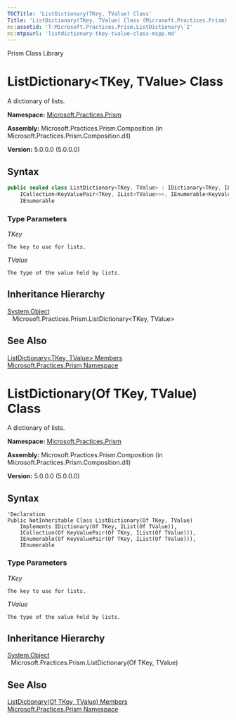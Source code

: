 ```yaml
---
TOCTitle: 'ListDictionary(TKey, TValue) Class'
Title: 'ListDictionary(TKey, TValue) Class (Microsoft.Practices.Prism)'
ms:assetid: 'T:Microsoft.Practices.Prism.ListDictionary\`2'
ms:mtpsurl: 'listdictionary-tkey-tvalue-class-mspp.md'
---
```


Prism Class Library

# ListDictionary<TKey, TValue> Class

A dictionary of lists.

**Namespace:** [Microsoft.Practices.Prism](mspp-namespace.md)

**Assembly:** Microsoft.Practices.Prism.Composition (in Microsoft.Practices.Prism.Composition.dll)

**Version:** 5.0.0.0 (5.0.0.0)

## Syntax

```C#
public sealed class ListDictionary<TKey, TValue> : IDictionary<TKey, IList<TValue>>, 
	ICollection<KeyValuePair<TKey, IList<TValue>>>, IEnumerable<KeyValuePair<TKey, IList<TValue>>>, 
	IEnumerable
```

### Type Parameters

*TKey*
	
	The key to use for lists.
	
*TValue*
       	
	The type of the value held by lists.

## Inheritance Hierarchy

[System.Object](http://msdn.microsoft.com/en-us/library/e5kfa45b)<br/>
    Microsoft.Practices.Prism.ListDictionary<TKey, TValue>

## See Also
[ListDictionary<TKey, TValue> Members](listdictionary-tkey-tvalue-members-mspp.md)<br/>
[Microsoft.Practices.Prism Namespace](mspp-namespace.md)
    

# ListDictionary(Of TKey, TValue) Class

A dictionary of lists.

**Namespace:** [Microsoft.Practices.Prism](mspp-namespace.md)

**Assembly:** Microsoft.Practices.Prism.Composition (in Microsoft.Practices.Prism.Composition.dll)

**Version:** 5.0.0.0 (5.0.0.0)

## Syntax

```VB
'Declaration
Public NotInheritable Class ListDictionary(Of TKey, TValue)
	Implements IDictionary(Of TKey, IList(Of TValue)), 
	ICollection(Of KeyValuePair(Of TKey, IList(Of TValue))), 
	IEnumerable(Of KeyValuePair(Of TKey, IList(Of TValue))), 
	IEnumerable
```

### Type Parameters

*TKey*
	
	The key to use for lists.
	
*TValue*
       	
	The type of the value held by lists.

## Inheritance Hierarchy

[System.Object](http://msdn.microsoft.com/en-us/library/e5kfa45b)<br/>
  Microsoft.Practices.Prism.ListDictionary(Of TKey, TValue)
  

## See Also

[ListDictionary(Of TKey, TValue) Members](listdictionary-tkey-tvalue-members-mspp.md)<br/>
 [Microsoft.Practices.Prism Namespace](mspp-namespace.md)

